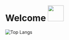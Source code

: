<!--START_SECTION:waka-->
# Welcome <img src="https://media.giphy.com/media/mGcNjsfWAjY5AEZNw6/giphy.gif" width="50">




![Top Langs](https://github-readme-stats.vercel.app/api/top-langs/?username=dimas292)


